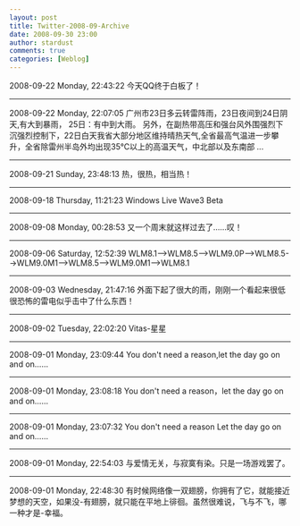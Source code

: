 ```yaml
---
layout: post
title: Twitter-2008-09-Archive
date: 2008-09-30 23:00
author: stardust
comments: true
categories: [Weblog]
---
```

2008-09-22 Monday, 22:43:22 今天QQ终于白板了！

<hr />

2008-09-22 Monday, 22:07:05 广州市23日多云转雷阵雨，23日夜间到24日阴天,有大到暴雨， 25日：有中到大雨。 另外，在副热带高压和强台风外围强烈下沉强烈控制下，22日白天我省大部分地区维持晴热天气,全省最高气温进一步攀升，全省除雷州半岛外均出现35℃以上的高温天气，中北部以及东南部 ...

<hr />

2008-09-21 Sunday, 23:48:13 热，很热，相当热！

<hr />

2008-09-18 Thursday, 11:21:23 Windows Live Wave3 Beta

<hr />

2008-09-08 Monday, 00:28:53 又一个周末就这样过去了……叹！

<hr />

2008-09-06 Saturday, 12:52:39 WLM8.1--&gt;WLM8.5--&gt;WLM9.0P--&gt;WLM8.5--&gt;WLM9.0M1--&gt;WLM8.5--&gt;WLM9.0M1--&gt;WLM8.1

<hr />

2008-09-03 Wednesday, 21:47:16 外面下起了很大的雨，刚刚一个看起来很低很恐怖的雷电似乎击中了什么东西！

<hr />

2008-09-02 Tuesday, 22:02:20 Vitas-星星

<hr />

2008-09-01 Monday, 23:09:44 You don't need a reason,let the day go on and on……

<hr />

2008-09-01 Monday, 23:08:18 You don't need a reason，let the day go on and on……

<hr />

2008-09-01 Monday, 23:07:32 You don't need a reason Let the day go on and on……

<hr />

2008-09-01 Monday, 22:54:03 与爱情无关，与寂寞有染。只是一场游戏罢了。

<hr />

2008-09-01 Monday, 22:48:30 有时候网络像一双翅膀，你拥有了它，就能接近梦想的天空，如果没-有翅膀，就只能在平地上徘徊。虽然很难说，飞与不飞，哪一种才是-幸福。
